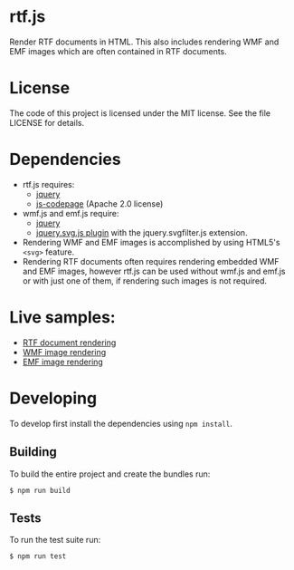 # rtf.js
Render RTF documents in HTML.  This also includes rendering WMF and EMF images which are often contained in RTF documents.

# License
The code of this project is licensed under the MIT license.  See the file LICENSE for details.

# Dependencies
* rtf.js requires:
  * [jquery](https://jquery.com/)
  * [js-codepage](https://github.com/SheetJS/js-codepage/) (Apache 2.0 license)
* wmf.js and emf.js require:
  * [jquery](https://jquery.com/)
  * [jquery.svg.js plugin](https://github.com/kbwood/svg) with the jquery.svgfilter.js extension.
* Rendering WMF and EMF images is accomplished by using HTML5's `<svg>` feature.
* Rendering RTF documents often requires rendering embedded WMF and EMF images, however rtf.js can be used without wmf.js and emf.js or with just one of them, if rendering such images is not required.

# Live samples:
* [RTF document rendering](https://tbluemel.github.io/rtf.js/samples/01_rtf/rtf.html)
* [WMF image rendering](https://tbluemel.github.io/rtf.js/samples/02_wmf/wmf.html)
* [EMF image rendering](https://tbluemel.github.io/rtf.js/samples/03_emf/emf.html)

# Developing
To develop first install the dependencies using `npm install`.

## Building
To build the entire project and create the bundles run:
```
$ npm run build
```

## Tests
To run the test suite run:
```
$ npm run test
```
